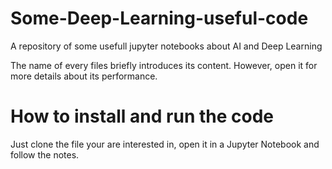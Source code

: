 # Some-Deep-Learning-useful-code
A repository of some usefull jupyter notebooks about AI and Deep Learning

The name of every files briefly introduces its content. However, open it for more details about its performance.

# How to install and run the code
Just clone the file your are interested in, open it in a Jupyter Notebook and follow the notes.
